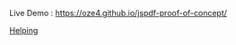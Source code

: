 Live Demo : https://oze4.github.io/jspdf-proof-of-concept/

[Helping](https://www.reddit.com/r/learnjavascript/comments/1bxzx2e/trying_to_generate_a_pdf_file_from_content_from/)
